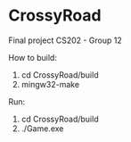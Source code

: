 # CrossyRoad
Final project CS202 - Group 12

How to build: 
1. cd CrossyRoad/build
2. mingw32-make

Run: 
1. cd CrossyRoad/build
2. ./Game.exe
